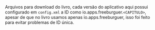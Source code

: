 Arquivos para download do livro, cada versão do aplicativo aqui possui configurado em `config.xml` a ID como io.apps.freeburguer.`<CAPITULO>`, apesar de que no livro usamos apenas io.apps.freeburguer, isso foi feito para evitar problemas de ID única.
